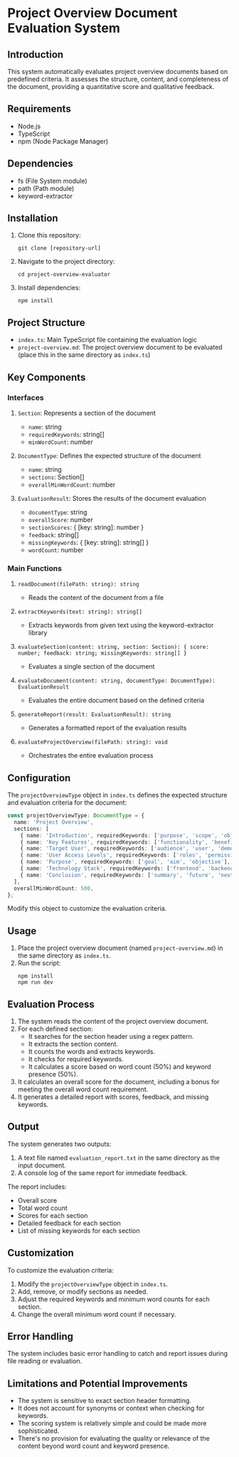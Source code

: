 # Project Overview Document Evaluation System

## Introduction

This system automatically evaluates project overview documents based on predefined criteria. It assesses the structure, content, and completeness of the document, providing a quantitative score and qualitative feedback.

## Requirements

- Node.js
- TypeScript
- npm (Node Package Manager)

## Dependencies

- fs (File System module)
- path (Path module)
- keyword-extractor

## Installation

1. Clone this repository:
   ```
   git clone [repository-url]
   ```
2. Navigate to the project directory:
   ```
   cd project-overview-evaluator
   ```
3. Install dependencies:
   ```
   npm install
   ```

## Project Structure

- `index.ts`: Main TypeScript file containing the evaluation logic
- `project-overview.md`: The project overview document to be evaluated (place this in the same directory as `index.ts`)

## Key Components

### Interfaces

1. `Section`: Represents a section of the document
   - `name`: string
   - `requiredKeywords`: string[]
   - `minWordCount`: number

2. `DocumentType`: Defines the expected structure of the document
   - `name`: string
   - `sections`: Section[]
   - `overallMinWordCount`: number

3. `EvaluationResult`: Stores the results of the document evaluation
   - `documentType`: string
   - `overallScore`: number
   - `sectionScores`: { [key: string]: number }
   - `feedback`: string[]
   - `missingKeywords`: { [key: string]: string[] }
   - `wordCount`: number

### Main Functions

1. `readDocument(filePath: string): string`
   - Reads the content of the document from a file

2. `extractKeywords(text: string): string[]`
   - Extracts keywords from given text using the keyword-extractor library

3. `evaluateSection(content: string, section: Section): { score: number; feedback: string; missingKeywords: string[] }`
   - Evaluates a single section of the document

4. `evaluateDocument(content: string, documentType: DocumentType): EvaluationResult`
   - Evaluates the entire document based on the defined criteria

5. `generateReport(result: EvaluationResult): string`
   - Generates a formatted report of the evaluation results

6. `evaluateProjectOverview(filePath: string): void`
   - Orchestrates the entire evaluation process

## Configuration

The `projectOverviewType` object in `index.ts` defines the expected structure and evaluation criteria for the document:

```typescript
const projectOverviewType: DocumentType = {
  name: 'Project Overview',
  sections: [
    { name: 'Introduction', requiredKeywords: ['purpose', 'scope', 'objectives'], minWordCount: 100 },
    { name: 'Key Features', requiredKeywords: ['functionality', 'benefits', 'unique'], minWordCount: 150 },
    { name: 'Target User', requiredKeywords: ['audience', 'user', 'demographic'], minWordCount: 75 },
    { name: 'User Access Levels', requiredKeywords: ['roles', 'permissions', 'admin'], minWordCount: 100 },
    { name: 'Purpose', requiredKeywords: ['goal', 'aim', 'objective'], minWordCount: 75 },
    { name: 'Technology Stack', requiredKeywords: ['frontend', 'backend', 'database'], minWordCount: 100 },
    { name: 'Conclusion', requiredKeywords: ['summary', 'future', 'next steps'], minWordCount: 75 },
  ],
  overallMinWordCount: 500,
};
```

Modify this object to customize the evaluation criteria.

## Usage

1. Place the project overview document (named `project-overview.md`) in the same directory as `index.ts`.
2. Run the script:
   ```
   npm install
   npm run dev
   ```

## Evaluation Process

1. The system reads the content of the project overview document.
2. For each defined section:
   - It searches for the section header using a regex pattern.
   - It extracts the section content.
   - It counts the words and extracts keywords.
   - It checks for required keywords.
   - It calculates a score based on word count (50%) and keyword presence (50%).
3. It calculates an overall score for the document, including a bonus for meeting the overall word count requirement.
4. It generates a detailed report with scores, feedback, and missing keywords.

## Output

The system generates two outputs:
1. A text file named `evaluation_report.txt` in the same directory as the input document.
2. A console log of the same report for immediate feedback.

The report includes:
- Overall score
- Total word count
- Scores for each section
- Detailed feedback for each section
- List of missing keywords for each section

## Customization

To customize the evaluation criteria:
1. Modify the `projectOverviewType` object in `index.ts`.
2. Add, remove, or modify sections as needed.
3. Adjust the required keywords and minimum word counts for each section.
4. Change the overall minimum word count if necessary.

## Error Handling

The system includes basic error handling to catch and report issues during file reading or evaluation.

## Limitations and Potential Improvements

- The system is sensitive to exact section header formatting.
- It does not account for synonyms or context when checking for keywords.
- The scoring system is relatively simple and could be made more sophisticated.
- There's no provision for evaluating the quality or relevance of the content beyond word count and keyword presence.
